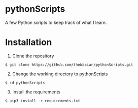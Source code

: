 # pythonScripts
A few Python scripts to keep track of what I learn.

# Installation
1. Clone the repository
```
$ git clone https://github.com/theWacian/pythonScripts.git
```
2. Change the working directory to pythonScripts
```
$ cd pythonScripts
```
3. Install the requirements
```
$ pip3 install -r requirements.txt
```
